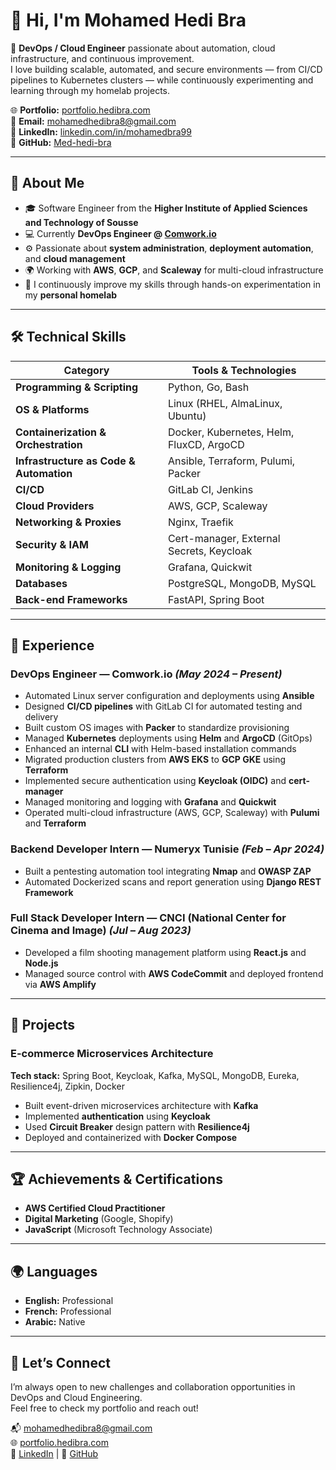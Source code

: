 # 👋 Hi, I'm Mohamed Hedi Bra  

🚀 **DevOps / Cloud Engineer** passionate about automation, cloud infrastructure, and continuous improvement.  
I love building scalable, automated, and secure environments — from CI/CD pipelines to Kubernetes clusters — while continuously experimenting and learning through my homelab projects.

🌐 **Portfolio:** [portfolio.hedibra.com](https://portfolio.hedibra.com/)  
📧 **Email:** mohamedhedibra8@gmail.com  
💼 **LinkedIn:** [linkedin.com/in/mohamedbra99](https://linkedin.com/in/mohamedbra99)  
🐙 **GitHub:** [Med-hedi-bra](https://github.com/Med-hedi-bra)

---

## 🧠 About Me

- 🎓 Software Engineer from the **Higher Institute of Applied Sciences and Technology of Sousse**  
- 💻 Currently **DevOps Engineer @ [Comwork.io](https://comwork.io)**  
- ⚙️ Passionate about **system administration**, **deployment automation**, and **cloud management**  
- 🌍 Working with **AWS**, **GCP**, and **Scaleway** for multi-cloud infrastructure  
- 🧩 I continuously improve my skills through hands-on experimentation in my **personal homelab**

---

## 🛠️ Technical Skills

| Category | Tools & Technologies |
|-----------|----------------------|
| **Programming & Scripting** | Python, Go, Bash |
| **OS & Platforms** | Linux (RHEL, AlmaLinux, Ubuntu) |
| **Containerization & Orchestration** | Docker, Kubernetes, Helm, FluxCD, ArgoCD |
| **Infrastructure as Code & Automation** | Ansible, Terraform, Pulumi, Packer |
| **CI/CD** | GitLab CI, Jenkins |
| **Cloud Providers** | AWS, GCP, Scaleway |
| **Networking & Proxies** | Nginx, Traefik |
| **Security & IAM** | Cert-manager, External Secrets, Keycloak |
| **Monitoring & Logging** | Grafana, Quickwit |
| **Databases** | PostgreSQL, MongoDB, MySQL |
| **Back-end Frameworks** | FastAPI, Spring Boot |

---

## 💼 Experience

### **DevOps Engineer — Comwork.io** *(May 2024 – Present)*
- Automated Linux server configuration and deployments using **Ansible**
- Designed **CI/CD pipelines** with GitLab CI for automated testing and delivery  
- Built custom OS images with **Packer** to standardize provisioning  
- Managed **Kubernetes** deployments using **Helm** and **ArgoCD** (GitOps)  
- Enhanced an internal **CLI** with Helm-based installation commands  
- Migrated production clusters from **AWS EKS** to **GCP GKE** using **Terraform**
- Implemented secure authentication using **Keycloak (OIDC)** and **cert-manager**
- Managed monitoring and logging with **Grafana** and **Quickwit**
- Operated multi-cloud infrastructure (AWS, GCP, Scaleway) with **Pulumi** and **Terraform**

### **Backend Developer Intern — Numeryx Tunisie** *(Feb – Apr 2024)*
- Built a pentesting automation tool integrating **Nmap** and **OWASP ZAP**
- Automated Dockerized scans and report generation using **Django REST Framework**

### **Full Stack Developer Intern — CNCI (National Center for Cinema and Image)** *(Jul – Aug 2023)*
- Developed a film shooting management platform using **React.js** and **Node.js**
- Managed source control with **AWS CodeCommit** and deployed frontend via **AWS Amplify**

---

## 🧩 Projects

### **E-commerce Microservices Architecture**
**Tech stack:** Spring Boot, Keycloak, Kafka, MySQL, MongoDB, Eureka, Resilience4j, Zipkin, Docker  
- Built event-driven microservices architecture with **Kafka**  
- Implemented **authentication** using **Keycloak**  
- Used **Circuit Breaker** design pattern with **Resilience4j**  
- Deployed and containerized with **Docker Compose**  

---

## 🏆 Achievements & Certifications

- **AWS Certified Cloud Practitioner**  
- **Digital Marketing** (Google, Shopify)  
- **JavaScript** (Microsoft Technology Associate)

---

## 🌍 Languages

- **English:** Professional  
- **French:** Professional  
- **Arabic:** Native  

---

## 🤝 Let’s Connect

I’m always open to new challenges and collaboration opportunities in DevOps and Cloud Engineering.  
Feel free to check my portfolio and reach out!

📬 [mohamedhedibra8@gmail.com](mailto:mohamedhedibra8@gmail.com)  
🌐 [portfolio.hedibra.com](https://portfolio.hedibra.com/)  
💼 [LinkedIn](https://linkedin.com/in/mohamedbra99) | 🐙 [GitHub](https://github.com/Med-hedi-bra)
